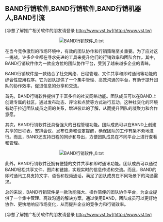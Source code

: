 ## **BAND行销软件,BAND行销软件,BAND行销机器人,BAND引流**

[😍想了解推广相关软件的朋友请登录 http://www.vst.tw](http://www.vst.tw)

 <center><img src="https://vst.tw/MP4/tuiguang/png/8.png" alt="BAND行销软件_0.txt"></center>

在当今竞争激烈的市场环境中，有效的团队协作和行销策略至关重要。为了应对这一挑战，许多企业都在寻求先进的工具来提升他们的行销效率和团队合作。其中，BAND行销软件作为一款全方位的团队协作平台，受到了越来越多企业的青睐。

BAND行销软件是一款结合了社交网络、日程管理、文件共享和即时通讯等功能的综合性应用程序。它为团队提供了一个集中管理、高效沟通的平台，有助于提升团队的协作效率，促进信息的分享和交流。

首先，BAND行销软件提供了丰富多样的社交网络功能。团队成员可以在BAND上创建专属的社区，通过发布动态、评论和点赞等方式进行互动。这种社交化的环境有助于拉近团队成员之间的关系，增进彼此的了解，从而提升团队的凝聚力和合作意愿。

其次，BAND行销软件还具备强大的日程管理功能。团队成员可以在BAND上创建共享的日程表，安排会议、发布任务和设定提醒，确保团队的工作有条不紊地进行。而且，BAND还支持日程的同步和导出，方便团队成员在不同平台上进行查看和管理。

 <center><img src="https://vst.tw/MP4/tuiguang/png/0.png" alt="BAND行销软件_0.txt"></center>

此外，BAND行销软件还拥有便捷的文件共享和即时通讯功能。团队成员可以通过BAND轻松共享文件、图片和链接，实现实时的信息传递和交流。而且，BAND的即时通讯工具支持文字、语音和视频通话，满足了团队成员在不同场景下的沟通需求。

总的来说，BAND行销软件是一款功能强大、操作简便的团队协作平台，为企业提供了一个集中管理、高效沟通的解决方案。通过使用BAND，团队成员可以更好地协作、更快地响应市场变化，从而提升企业的竞争力和行销效率。

[😍想了解推广相关软件的朋友请登录 http://www.vst.tw](http://www.vst.tw)



